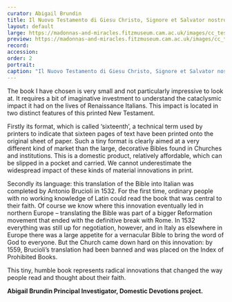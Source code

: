 ```yaml
---
curator: Abigail Brundin
title: Il Nuovo Testamento di Giesu Christo, Signore et Salvator nostro
layout: default
large: https://madonnas-and-miracles.fitzmuseum.cam.ac.uk/images/cc_test.jpeg
preview: https://madonnas-and-miracles.fitzmuseum.cam.ac.uk/images/cc_test.jpeg
record:
accession: 
order: 2
portrait:
caption: "Il Nuovo Testamento di Giesu Christo, Signore et Salvator nostro [Bible, New Testament] (in Italian). France, Lyons: Gryphius, 1551, translation by Antonio Brucioli, book, in 16o. Cambridge, Cambridge University Library, bss.245.b51.4."
---
```


The book I have chosen is very small and not particularly impressive to look at. It requires a bit of imaginative investment to understand the cataclysmic impact it had on the lives of Renaissance Italians. This impact is located in two distinct features of this printed New Testament.

Firstly its format, which is called ‘sixteenth’, a technical term used by printers to indicate that sixteen pages of text have been printed onto the original sheet of paper. Such a tiny format is clearly aimed at a very different kind of market than the large, decorative Bibles found in Churches and institutions. This is a domestic product, relatively affordable, which can be slipped in a pocket and carried. We cannot underestimate the widespread impact of these kinds of material innovations in print.

Secondly its language: this translation of the Bible into Italian was completed by Antonio Brucioli in 1532. For the first time, ordinary people with no working knowledge of Latin could read the book that was central to their faith. Of course we know where this innovation eventually led in northern Europe – translating the Bible was part of a bigger Reformation movement that ended with the definitive break with Rome. In 1532 everything was still up for negotiation, however, and in Italy as elsewhere in Europe there was a large appetite for a vernacular Bible to bring the word of God to everyone. But the Church came down hard on this innovation: by 1559, Brucioli’s translation had been banned and was placed on the Index of Prohibited Books.

This tiny, humble book represents radical innovations that changed the way people read and thought about their faith.

**Abigail Brundin  Principal Investigator, Domestic Devotions project.**
